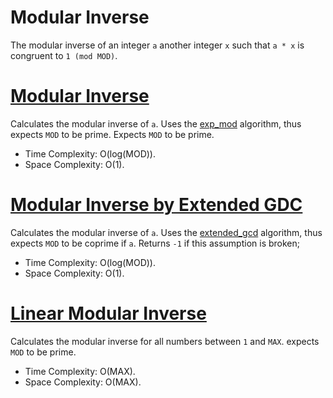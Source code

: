 # Modular Inverse

The modular inverse of an integer `a` another integer `x` such that `a * x` is congruent to `1 (mod MOD)`.

# [Modular Inverse](modular_inverse.cpp)

Calculates the modular inverse of `a`.
Uses the [exp_mod](/Matemática/Exponenciação%20Modular%20Rápida/exp_mod.cpp) algorithm, thus expects `MOD` to be prime.
Expects `MOD` to be prime.

* Time Complexity: O(log(MOD)).
* Space Complexity: O(1).

# [Modular Inverse by Extended GDC](modular_inverse_coprime.cpp)

Calculates the modular inverse of `a`.
Uses the [extended_gcd](/Matemática/GCD/extended_gcd.cpp) algorithm, thus expects `MOD` to be coprime if `a`.
Returns `-1` if this assumption is broken;

* Time Complexity: O(log(MOD)).
* Space Complexity: O(1).

# [Linear Modular Inverse](modular_inverse_linear.cpp)

Calculates the modular inverse for all numbers between `1` and `MAX`.
expects `MOD` to be prime.

* Time Complexity: O(MAX).
* Space Complexity: O(MAX).

